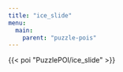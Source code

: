 ```yaml
---
title: "ice_slide"
menu:
  main:
    parent: "puzzle-pois"
---
```


{{< poi "PuzzlePOI/ice_slide" >}}
